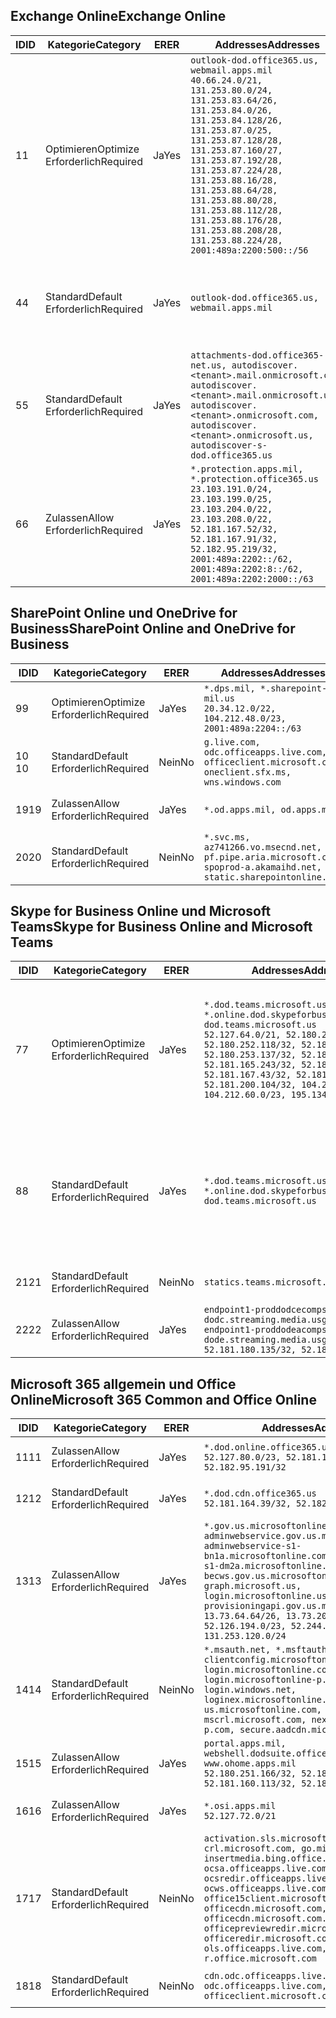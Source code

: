 <!--THIS FILE IS AUTOMATICALLY GENERATED. MANUAL CHANGES WILL BE OVERWRITTEN.-->
<!--Please contact the Office 365 Endpoints team with any questions.-->
<!--USGovDoD endpoints version 2019082000-->
<!--File generated 2019-08-21 08:00:10.7022-->

## <a name="exchange-online"></a><span data-ttu-id="2bed6-101">Exchange Online</span><span class="sxs-lookup"><span data-stu-id="2bed6-101">Exchange Online</span></span>

<span data-ttu-id="2bed6-102">ID</span><span class="sxs-lookup"><span data-stu-id="2bed6-102">ID</span></span> | <span data-ttu-id="2bed6-103">Kategorie</span><span class="sxs-lookup"><span data-stu-id="2bed6-103">Category</span></span> | <span data-ttu-id="2bed6-104">ER</span><span class="sxs-lookup"><span data-stu-id="2bed6-104">ER</span></span> | <span data-ttu-id="2bed6-105">Addresses</span><span class="sxs-lookup"><span data-stu-id="2bed6-105">Addresses</span></span> | <span data-ttu-id="2bed6-106">Ports</span><span class="sxs-lookup"><span data-stu-id="2bed6-106">Ports</span></span>
-- | -------------------- | --- | ---------------------------------------------------------------------------------------------------------------------------------------------------------------------------------------------------------------------------------------------------------------------------------------------------------------------------------------------------------------------------------------------- | -------------------------------
<span data-ttu-id="2bed6-107">1</span><span class="sxs-lookup"><span data-stu-id="2bed6-107">1</span></span> | <span data-ttu-id="2bed6-108">Optimieren</span><span class="sxs-lookup"><span data-stu-id="2bed6-108">Optimize</span></span><BR><span data-ttu-id="2bed6-109">Erforderlich</span><span class="sxs-lookup"><span data-stu-id="2bed6-109">Required</span></span> | <span data-ttu-id="2bed6-110">Ja</span><span class="sxs-lookup"><span data-stu-id="2bed6-110">Yes</span></span> | `outlook-dod.office365.us, webmail.apps.mil`<BR>`40.66.24.0/21, 131.253.80.0/24, 131.253.83.64/26, 131.253.84.0/26, 131.253.84.128/26, 131.253.87.0/25, 131.253.87.128/28, 131.253.87.160/27, 131.253.87.192/28, 131.253.87.224/28, 131.253.88.16/28, 131.253.88.64/28, 131.253.88.80/28, 131.253.88.112/28, 131.253.88.176/28, 131.253.88.208/28, 131.253.88.224/28, 2001:489a:2200:500::/56` | <span data-ttu-id="2bed6-111">**TCP:** 443, 80</span><span class="sxs-lookup"><span data-stu-id="2bed6-111">**TCP:** 443, 80</span></span>
<span data-ttu-id="2bed6-112">4</span><span class="sxs-lookup"><span data-stu-id="2bed6-112">4</span></span> | <span data-ttu-id="2bed6-113">Standard</span><span class="sxs-lookup"><span data-stu-id="2bed6-113">Default</span></span><BR><span data-ttu-id="2bed6-114">Erforderlich</span><span class="sxs-lookup"><span data-stu-id="2bed6-114">Required</span></span> | <span data-ttu-id="2bed6-115">Ja</span><span class="sxs-lookup"><span data-stu-id="2bed6-115">Yes</span></span> | `outlook-dod.office365.us, webmail.apps.mil` | <span data-ttu-id="2bed6-116">**TCP:** 143, 25, 587, 993, 995</span><span class="sxs-lookup"><span data-stu-id="2bed6-116">**TCP:** 143, 25, 587, 993, 995</span></span>
<span data-ttu-id="2bed6-117">5</span><span class="sxs-lookup"><span data-stu-id="2bed6-117">5</span></span> | <span data-ttu-id="2bed6-118">Standard</span><span class="sxs-lookup"><span data-stu-id="2bed6-118">Default</span></span><BR><span data-ttu-id="2bed6-119">Erforderlich</span><span class="sxs-lookup"><span data-stu-id="2bed6-119">Required</span></span> | <span data-ttu-id="2bed6-120">Ja</span><span class="sxs-lookup"><span data-stu-id="2bed6-120">Yes</span></span> | `attachments-dod.office365-net.us, autodiscover.<tenant>.mail.onmicrosoft.com, autodiscover.<tenant>.mail.onmicrosoft.us, autodiscover.<tenant>.onmicrosoft.com, autodiscover.<tenant>.onmicrosoft.us, autodiscover-s-dod.office365.us` | <span data-ttu-id="2bed6-121">**TCP:** 443, 80</span><span class="sxs-lookup"><span data-stu-id="2bed6-121">**TCP:** 443, 80</span></span>
<span data-ttu-id="2bed6-122">6</span><span class="sxs-lookup"><span data-stu-id="2bed6-122">6</span></span> | <span data-ttu-id="2bed6-123">Zulassen</span><span class="sxs-lookup"><span data-stu-id="2bed6-123">Allow</span></span><BR><span data-ttu-id="2bed6-124">Erforderlich</span><span class="sxs-lookup"><span data-stu-id="2bed6-124">Required</span></span> | <span data-ttu-id="2bed6-125">Ja</span><span class="sxs-lookup"><span data-stu-id="2bed6-125">Yes</span></span> | `*.protection.apps.mil, *.protection.office365.us`<BR>`23.103.191.0/24, 23.103.199.0/25, 23.103.204.0/22, 23.103.208.0/22, 52.181.167.52/32, 52.181.167.91/32, 52.182.95.219/32, 2001:489a:2202::/62, 2001:489a:2202:8::/62, 2001:489a:2202:2000::/63` | <span data-ttu-id="2bed6-126">**TCP:** 25, 443</span><span class="sxs-lookup"><span data-stu-id="2bed6-126">**TCP:** 25, 443</span></span>

## <a name="sharepoint-online-and-onedrive-for-business"></a><span data-ttu-id="2bed6-127">SharePoint Online und OneDrive for Business</span><span class="sxs-lookup"><span data-stu-id="2bed6-127">SharePoint Online and OneDrive for Business</span></span>

<span data-ttu-id="2bed6-128">ID</span><span class="sxs-lookup"><span data-stu-id="2bed6-128">ID</span></span> | <span data-ttu-id="2bed6-129">Kategorie</span><span class="sxs-lookup"><span data-stu-id="2bed6-129">Category</span></span> | <span data-ttu-id="2bed6-130">ER</span><span class="sxs-lookup"><span data-stu-id="2bed6-130">ER</span></span> | <span data-ttu-id="2bed6-131">Addresses</span><span class="sxs-lookup"><span data-stu-id="2bed6-131">Addresses</span></span> | <span data-ttu-id="2bed6-132">Ports</span><span class="sxs-lookup"><span data-stu-id="2bed6-132">Ports</span></span>
-- | -------------------- | --- | ------------------------------------------------------------------------------------------------------------------- | ----------------
<span data-ttu-id="2bed6-133">9</span><span class="sxs-lookup"><span data-stu-id="2bed6-133">9</span></span> | <span data-ttu-id="2bed6-134">Optimieren</span><span class="sxs-lookup"><span data-stu-id="2bed6-134">Optimize</span></span><BR><span data-ttu-id="2bed6-135">Erforderlich</span><span class="sxs-lookup"><span data-stu-id="2bed6-135">Required</span></span> | <span data-ttu-id="2bed6-136">Ja</span><span class="sxs-lookup"><span data-stu-id="2bed6-136">Yes</span></span> | `*.dps.mil, *.sharepoint-mil.us`<BR>`20.34.12.0/22, 104.212.48.0/23, 2001:489a:2204::/63` | <span data-ttu-id="2bed6-137">**TCP:** 443, 80</span><span class="sxs-lookup"><span data-stu-id="2bed6-137">**TCP:** 443, 80</span></span>
<span data-ttu-id="2bed6-138">10 </span><span class="sxs-lookup"><span data-stu-id="2bed6-138">10</span></span> | <span data-ttu-id="2bed6-139">Standard</span><span class="sxs-lookup"><span data-stu-id="2bed6-139">Default</span></span><BR><span data-ttu-id="2bed6-140">Erforderlich</span><span class="sxs-lookup"><span data-stu-id="2bed6-140">Required</span></span> | <span data-ttu-id="2bed6-141">Nein</span><span class="sxs-lookup"><span data-stu-id="2bed6-141">No</span></span> | `g.live.com, odc.officeapps.live.com, officeclient.microsoft.com, oneclient.sfx.ms, wns.windows.com` | <span data-ttu-id="2bed6-142">**TCP:** 443, 80</span><span class="sxs-lookup"><span data-stu-id="2bed6-142">**TCP:** 443, 80</span></span>
<span data-ttu-id="2bed6-143">19</span><span class="sxs-lookup"><span data-stu-id="2bed6-143">19</span></span> | <span data-ttu-id="2bed6-144">Zulassen</span><span class="sxs-lookup"><span data-stu-id="2bed6-144">Allow</span></span><BR><span data-ttu-id="2bed6-145">Erforderlich</span><span class="sxs-lookup"><span data-stu-id="2bed6-145">Required</span></span> | <span data-ttu-id="2bed6-146">Ja</span><span class="sxs-lookup"><span data-stu-id="2bed6-146">Yes</span></span> | `*.od.apps.mil, od.apps.mil` | <span data-ttu-id="2bed6-147">**TCP:** 443, 80</span><span class="sxs-lookup"><span data-stu-id="2bed6-147">**TCP:** 443, 80</span></span>
<span data-ttu-id="2bed6-148">20</span><span class="sxs-lookup"><span data-stu-id="2bed6-148">20</span></span> | <span data-ttu-id="2bed6-149">Standard</span><span class="sxs-lookup"><span data-stu-id="2bed6-149">Default</span></span><BR><span data-ttu-id="2bed6-150">Erforderlich</span><span class="sxs-lookup"><span data-stu-id="2bed6-150">Required</span></span> | <span data-ttu-id="2bed6-151">Nein</span><span class="sxs-lookup"><span data-stu-id="2bed6-151">No</span></span> | `*.svc.ms, az741266.vo.msecnd.net, pf.pipe.aria.microsoft.com, spoprod-a.akamaihd.net, static.sharepointonline.com` | <span data-ttu-id="2bed6-152">**TCP:** 443, 80</span><span class="sxs-lookup"><span data-stu-id="2bed6-152">**TCP:** 443, 80</span></span>

## <a name="skype-for-business-online-and-microsoft-teams"></a><span data-ttu-id="2bed6-153">Skype for Business Online und Microsoft Teams</span><span class="sxs-lookup"><span data-stu-id="2bed6-153">Skype for Business Online and Microsoft Teams</span></span>

<span data-ttu-id="2bed6-154">ID</span><span class="sxs-lookup"><span data-stu-id="2bed6-154">ID</span></span> | <span data-ttu-id="2bed6-155">Kategorie</span><span class="sxs-lookup"><span data-stu-id="2bed6-155">Category</span></span> | <span data-ttu-id="2bed6-156">ER</span><span class="sxs-lookup"><span data-stu-id="2bed6-156">ER</span></span> | <span data-ttu-id="2bed6-157">Addresses</span><span class="sxs-lookup"><span data-stu-id="2bed6-157">Addresses</span></span> | <span data-ttu-id="2bed6-158">Ports</span><span class="sxs-lookup"><span data-stu-id="2bed6-158">Ports</span></span>
-- | -------------------- | --- | -------------------------------------------------------------------------------------------------------------------------------------------------------------------------------------------------------------------------------------------------------------------------------------------------------------------------------------------------------- | --------------------------------------------------
<span data-ttu-id="2bed6-159">7</span><span class="sxs-lookup"><span data-stu-id="2bed6-159">7</span></span> | <span data-ttu-id="2bed6-160">Optimieren</span><span class="sxs-lookup"><span data-stu-id="2bed6-160">Optimize</span></span><BR><span data-ttu-id="2bed6-161">Erforderlich</span><span class="sxs-lookup"><span data-stu-id="2bed6-161">Required</span></span> | <span data-ttu-id="2bed6-162">Ja</span><span class="sxs-lookup"><span data-stu-id="2bed6-162">Yes</span></span> | `*.dod.teams.microsoft.us, *.online.dod.skypeforbusiness.us, dod.teams.microsoft.us`<BR>`52.127.64.0/21, 52.180.249.148/32, 52.180.252.118/32, 52.180.252.187/32, 52.180.253.137/32, 52.180.253.154/32, 52.181.165.243/32, 52.181.166.119/32, 52.181.167.43/32, 52.181.167.64/32, 52.181.200.104/32, 104.212.32.0/22, 104.212.60.0/23, 195.134.240.0/22` | <span data-ttu-id="2bed6-163">**TCP:** 443</span><span class="sxs-lookup"><span data-stu-id="2bed6-163">**TCP:** 443</span></span><BR><span data-ttu-id="2bed6-164">**UDP:** 3478, 3479, 3480, 3481</span><span class="sxs-lookup"><span data-stu-id="2bed6-164">**UDP:** 3478, 3479, 3480, 3481</span></span>
<span data-ttu-id="2bed6-165">8</span><span class="sxs-lookup"><span data-stu-id="2bed6-165">8</span></span> | <span data-ttu-id="2bed6-166">Standard</span><span class="sxs-lookup"><span data-stu-id="2bed6-166">Default</span></span><BR><span data-ttu-id="2bed6-167">Erforderlich</span><span class="sxs-lookup"><span data-stu-id="2bed6-167">Required</span></span> | <span data-ttu-id="2bed6-168">Ja</span><span class="sxs-lookup"><span data-stu-id="2bed6-168">Yes</span></span> | `*.dod.teams.microsoft.us, *.online.dod.skypeforbusiness.us, dod.teams.microsoft.us` | <span data-ttu-id="2bed6-169">**TCP:** 5061, 50000-59999</span><span class="sxs-lookup"><span data-stu-id="2bed6-169">**TCP:** 5061, 50000-59999</span></span><BR><span data-ttu-id="2bed6-170">**UDP:** 50000-59999</span><span class="sxs-lookup"><span data-stu-id="2bed6-170">**UDP:** 50000-59999</span></span>
<span data-ttu-id="2bed6-171">21</span><span class="sxs-lookup"><span data-stu-id="2bed6-171">21</span></span> | <span data-ttu-id="2bed6-172">Standard</span><span class="sxs-lookup"><span data-stu-id="2bed6-172">Default</span></span><BR><span data-ttu-id="2bed6-173">Erforderlich</span><span class="sxs-lookup"><span data-stu-id="2bed6-173">Required</span></span> | <span data-ttu-id="2bed6-174">Nein</span><span class="sxs-lookup"><span data-stu-id="2bed6-174">No</span></span> | `statics.teams.microsoft.com` | <span data-ttu-id="2bed6-175">**TCP:** 443</span><span class="sxs-lookup"><span data-stu-id="2bed6-175">**TCP:** 443</span></span>
<span data-ttu-id="2bed6-176">22</span><span class="sxs-lookup"><span data-stu-id="2bed6-176">22</span></span> | <span data-ttu-id="2bed6-177">Zulassen</span><span class="sxs-lookup"><span data-stu-id="2bed6-177">Allow</span></span><BR><span data-ttu-id="2bed6-178">Erforderlich</span><span class="sxs-lookup"><span data-stu-id="2bed6-178">Required</span></span> | <span data-ttu-id="2bed6-179">Ja</span><span class="sxs-lookup"><span data-stu-id="2bed6-179">Yes</span></span> | `endpoint1-proddodcecompsvc-dodc.streaming.media.usgovcloudapi.net, endpoint1-proddodeacompsvc-dode.streaming.media.usgovcloudapi.net`<BR>`52.181.180.135/32, 52.182.53.6/32` | <span data-ttu-id="2bed6-180">**TCP:** 443</span><span class="sxs-lookup"><span data-stu-id="2bed6-180">**TCP:** 443</span></span>

## <a name="microsoft-365-common-and-office-online"></a><span data-ttu-id="2bed6-181">Microsoft 365 allgemein und Office Online</span><span class="sxs-lookup"><span data-stu-id="2bed6-181">Microsoft 365 Common and Office Online</span></span>

<span data-ttu-id="2bed6-182">ID</span><span class="sxs-lookup"><span data-stu-id="2bed6-182">ID</span></span> | <span data-ttu-id="2bed6-183">Kategorie</span><span class="sxs-lookup"><span data-stu-id="2bed6-183">Category</span></span> | <span data-ttu-id="2bed6-184">ER</span><span class="sxs-lookup"><span data-stu-id="2bed6-184">ER</span></span> | <span data-ttu-id="2bed6-185">Addresses</span><span class="sxs-lookup"><span data-stu-id="2bed6-185">Addresses</span></span> | <span data-ttu-id="2bed6-186">Ports</span><span class="sxs-lookup"><span data-stu-id="2bed6-186">Ports</span></span>
-- | ------------------- | --- | ------------------------------------------------------------------------------------------------------------------------------------------------------------------------------------------------------------------------------------------------------------------------------------------------------------------------------------------------------------------------------------------------ | ----------------
<span data-ttu-id="2bed6-187">11</span><span class="sxs-lookup"><span data-stu-id="2bed6-187">11</span></span> | <span data-ttu-id="2bed6-188">Zulassen</span><span class="sxs-lookup"><span data-stu-id="2bed6-188">Allow</span></span><BR><span data-ttu-id="2bed6-189">Erforderlich</span><span class="sxs-lookup"><span data-stu-id="2bed6-189">Required</span></span> | <span data-ttu-id="2bed6-190">Ja</span><span class="sxs-lookup"><span data-stu-id="2bed6-190">Yes</span></span> | `*.dod.online.office365.us`<BR>`52.127.80.0/23, 52.181.164.39/32, 52.182.95.191/32` | <span data-ttu-id="2bed6-191">**TCP:** 443</span><span class="sxs-lookup"><span data-stu-id="2bed6-191">**TCP:** 443</span></span>
<span data-ttu-id="2bed6-192">12</span><span class="sxs-lookup"><span data-stu-id="2bed6-192">12</span></span> | <span data-ttu-id="2bed6-193">Standard</span><span class="sxs-lookup"><span data-stu-id="2bed6-193">Default</span></span><BR><span data-ttu-id="2bed6-194">Erforderlich</span><span class="sxs-lookup"><span data-stu-id="2bed6-194">Required</span></span> | <span data-ttu-id="2bed6-195">Ja</span><span class="sxs-lookup"><span data-stu-id="2bed6-195">Yes</span></span> | `*.dod.cdn.office365.us`<BR>`52.181.164.39/32, 52.182.95.191/32` | <span data-ttu-id="2bed6-196">**TCP:** 443</span><span class="sxs-lookup"><span data-stu-id="2bed6-196">**TCP:** 443</span></span>
<span data-ttu-id="2bed6-197">13</span><span class="sxs-lookup"><span data-stu-id="2bed6-197">13</span></span> | <span data-ttu-id="2bed6-198">Zulassen</span><span class="sxs-lookup"><span data-stu-id="2bed6-198">Allow</span></span><BR><span data-ttu-id="2bed6-199">Erforderlich</span><span class="sxs-lookup"><span data-stu-id="2bed6-199">Required</span></span> | <span data-ttu-id="2bed6-200">Ja</span><span class="sxs-lookup"><span data-stu-id="2bed6-200">Yes</span></span> | `*.gov.us.microsoftonline.com, adminwebservice.gov.us.microsoftonline.com, adminwebservice-s1-bn1a.microsoftonline.com, adminwebservice-s1-dm2a.microsoftonline.com, becws.gov.us.microsoftonline.com, dod-graph.microsoft.us, login.microsoftonline.us, provisioningapi.gov.us.microsoftonline.com`<BR>`13.73.64.64/26, 13.73.208.128/25, 52.126.194.0/23, 52.244.120.128/25, 131.253.120.0/24` | <span data-ttu-id="2bed6-201">**TCP:** 443</span><span class="sxs-lookup"><span data-stu-id="2bed6-201">**TCP:** 443</span></span>
<span data-ttu-id="2bed6-202">14</span><span class="sxs-lookup"><span data-stu-id="2bed6-202">14</span></span> | <span data-ttu-id="2bed6-203">Standard</span><span class="sxs-lookup"><span data-stu-id="2bed6-203">Default</span></span><BR><span data-ttu-id="2bed6-204">Erforderlich</span><span class="sxs-lookup"><span data-stu-id="2bed6-204">Required</span></span> | <span data-ttu-id="2bed6-205">Nein</span><span class="sxs-lookup"><span data-stu-id="2bed6-205">No</span></span> | `*.msauth.net, *.msftauth.net, clientconfig.microsoftonline-p.net, login.microsoftonline.com, login.microsoftonline-p.com, login.windows.net, loginex.microsoftonline.com, login-us.microsoftonline.com, mscrl.microsoft.com, nexus.microsoftonline-p.com, secure.aadcdn.microsoftonline-p.com` | <span data-ttu-id="2bed6-206">**TCP:** 443</span><span class="sxs-lookup"><span data-stu-id="2bed6-206">**TCP:** 443</span></span>
<span data-ttu-id="2bed6-207">15</span><span class="sxs-lookup"><span data-stu-id="2bed6-207">15</span></span> | <span data-ttu-id="2bed6-208">Zulassen</span><span class="sxs-lookup"><span data-stu-id="2bed6-208">Allow</span></span><BR><span data-ttu-id="2bed6-209">Erforderlich</span><span class="sxs-lookup"><span data-stu-id="2bed6-209">Required</span></span> | <span data-ttu-id="2bed6-210">Ja</span><span class="sxs-lookup"><span data-stu-id="2bed6-210">Yes</span></span> | `portal.apps.mil, webshell.dodsuite.office365.us, www.ohome.apps.mil`<BR>`52.180.251.166/32, 52.181.160.19/32, 52.181.160.113/32, 52.182.92.132/32` | <span data-ttu-id="2bed6-211">**TCP:** 443</span><span class="sxs-lookup"><span data-stu-id="2bed6-211">**TCP:** 443</span></span>
<span data-ttu-id="2bed6-212">16</span><span class="sxs-lookup"><span data-stu-id="2bed6-212">16</span></span> | <span data-ttu-id="2bed6-213">Zulassen</span><span class="sxs-lookup"><span data-stu-id="2bed6-213">Allow</span></span><BR><span data-ttu-id="2bed6-214">Erforderlich</span><span class="sxs-lookup"><span data-stu-id="2bed6-214">Required</span></span> | <span data-ttu-id="2bed6-215">Ja</span><span class="sxs-lookup"><span data-stu-id="2bed6-215">Yes</span></span> | `*.osi.apps.mil`<BR>`52.127.72.0/21` | <span data-ttu-id="2bed6-216">**TCP:** 443</span><span class="sxs-lookup"><span data-stu-id="2bed6-216">**TCP:** 443</span></span>
<span data-ttu-id="2bed6-217">17</span><span class="sxs-lookup"><span data-stu-id="2bed6-217">17</span></span> | <span data-ttu-id="2bed6-218">Standard</span><span class="sxs-lookup"><span data-stu-id="2bed6-218">Default</span></span><BR><span data-ttu-id="2bed6-219">Erforderlich</span><span class="sxs-lookup"><span data-stu-id="2bed6-219">Required</span></span> | <span data-ttu-id="2bed6-220">Nein</span><span class="sxs-lookup"><span data-stu-id="2bed6-220">No</span></span> | `activation.sls.microsoft.com, crl.microsoft.com, go.microsoft.com, insertmedia.bing.office.net, ocsa.officeapps.live.com, ocsredir.officeapps.live.com, ocws.officeapps.live.com, office15client.microsoft.com, officecdn.microsoft.com, officecdn.microsoft.com.edgesuite.net, officepreviewredir.microsoft.com, officeredir.microsoft.com, ols.officeapps.live.com, r.office.microsoft.com` | <span data-ttu-id="2bed6-221">**TCP:** 443, 80</span><span class="sxs-lookup"><span data-stu-id="2bed6-221">**TCP:** 443, 80</span></span>
<span data-ttu-id="2bed6-222">18</span><span class="sxs-lookup"><span data-stu-id="2bed6-222">18</span></span> | <span data-ttu-id="2bed6-223">Standard</span><span class="sxs-lookup"><span data-stu-id="2bed6-223">Default</span></span><BR><span data-ttu-id="2bed6-224">Erforderlich</span><span class="sxs-lookup"><span data-stu-id="2bed6-224">Required</span></span> | <span data-ttu-id="2bed6-225">Nein</span><span class="sxs-lookup"><span data-stu-id="2bed6-225">No</span></span> | `cdn.odc.officeapps.live.com, odc.officeapps.live.com, officeclient.microsoft.com` | <span data-ttu-id="2bed6-226">**TCP:** 443, 80</span><span class="sxs-lookup"><span data-stu-id="2bed6-226">**TCP:** 443, 80</span></span>
